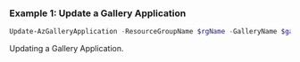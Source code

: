 ### Example 1: Update a Gallery Application
```powershell
Update-AzGalleryApplication -ResourceGroupName $rgName -GalleryName $galleryName -Name $name -Description "New Description"
```

Updating a Gallery Application.

